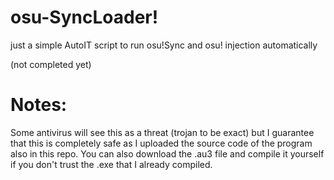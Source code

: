# osu-SyncLoader!
just a simple AutoIT script to run osu!Sync and osu! injection automatically

(not completed yet)


# Notes:

Some antivirus will see this as a threat (trojan to be exact) but I guarantee that this is completely safe as I uploaded the source code of the program also in this repo.
You can also download the .au3 file and compile it yourself if you don't trust the .exe that I already compiled.
